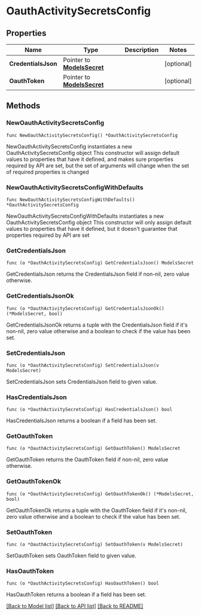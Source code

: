 # OauthActivitySecretsConfig

## Properties

Name | Type | Description | Notes
------------ | ------------- | ------------- | -------------
**CredentialsJson** | Pointer to [**ModelsSecret**](ModelsSecret.md) |  | [optional] 
**OauthToken** | Pointer to [**ModelsSecret**](ModelsSecret.md) |  | [optional] 

## Methods

### NewOauthActivitySecretsConfig

`func NewOauthActivitySecretsConfig() *OauthActivitySecretsConfig`

NewOauthActivitySecretsConfig instantiates a new OauthActivitySecretsConfig object
This constructor will assign default values to properties that have it defined,
and makes sure properties required by API are set, but the set of arguments
will change when the set of required properties is changed

### NewOauthActivitySecretsConfigWithDefaults

`func NewOauthActivitySecretsConfigWithDefaults() *OauthActivitySecretsConfig`

NewOauthActivitySecretsConfigWithDefaults instantiates a new OauthActivitySecretsConfig object
This constructor will only assign default values to properties that have it defined,
but it doesn't guarantee that properties required by API are set

### GetCredentialsJson

`func (o *OauthActivitySecretsConfig) GetCredentialsJson() ModelsSecret`

GetCredentialsJson returns the CredentialsJson field if non-nil, zero value otherwise.

### GetCredentialsJsonOk

`func (o *OauthActivitySecretsConfig) GetCredentialsJsonOk() (*ModelsSecret, bool)`

GetCredentialsJsonOk returns a tuple with the CredentialsJson field if it's non-nil, zero value otherwise
and a boolean to check if the value has been set.

### SetCredentialsJson

`func (o *OauthActivitySecretsConfig) SetCredentialsJson(v ModelsSecret)`

SetCredentialsJson sets CredentialsJson field to given value.

### HasCredentialsJson

`func (o *OauthActivitySecretsConfig) HasCredentialsJson() bool`

HasCredentialsJson returns a boolean if a field has been set.

### GetOauthToken

`func (o *OauthActivitySecretsConfig) GetOauthToken() ModelsSecret`

GetOauthToken returns the OauthToken field if non-nil, zero value otherwise.

### GetOauthTokenOk

`func (o *OauthActivitySecretsConfig) GetOauthTokenOk() (*ModelsSecret, bool)`

GetOauthTokenOk returns a tuple with the OauthToken field if it's non-nil, zero value otherwise
and a boolean to check if the value has been set.

### SetOauthToken

`func (o *OauthActivitySecretsConfig) SetOauthToken(v ModelsSecret)`

SetOauthToken sets OauthToken field to given value.

### HasOauthToken

`func (o *OauthActivitySecretsConfig) HasOauthToken() bool`

HasOauthToken returns a boolean if a field has been set.


[[Back to Model list]](../README.md#documentation-for-models) [[Back to API list]](../README.md#documentation-for-api-endpoints) [[Back to README]](../README.md)


